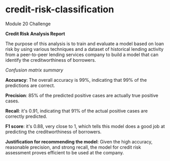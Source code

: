 # credit-risk-classification
Module 20 Challenge 

**Credit Risk Analysis Report**

The purpose of this analysis is to train and evaluate a model based on loan risk by using various techniques and a dataset of historical lending activity from a peer-to-peer lending services company to build a model that can identify the creditworthiness of borrowers.


 *Confusion matrix summary*

**Accuracy**: The overall accuracy is 99%, indicating that 99% of the predictions are correct.

**Precision**: 85% of the predicted positive cases are actually true positive cases.

**Recall**: it's 0.91, indicating that 91% of the actual positive cases are correctly predicted.

**F1 score**: it's 0.88, very close to 1, which tells this model does a good job at predicting the creditworthiness of borrowers.


**Justification for recommending the model**: Given the high accuracy, reasonable precision, and strong recall, the model for credit risk assessment proves efficient to be used at the company. 